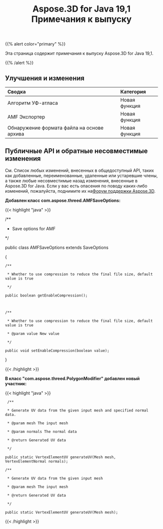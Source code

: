 ﻿---
title: Aspose.3D for Java 19,1 Примечания к выпуску
type: docs
weight: 120
url: /ru/java/aspose-3d-for-java-19-1-release-notes/
---
{{% alert color="primary" %}} 

Эта страница содержит примечания к выпуску Aspose.3D for Java 19,1.

{{% /alert %}} 
## **Улучшения и изменения**

|**Сводка**|**Категория**|
|:- |:- |
|Алгоритм УФ-атласа|Новая функция|
|AMF Экспортер|Новая функция|
|Обнаружение формата файла на основе архива|Новая функция|

## **Публичные API и обратные несовместимые изменения**
См. Список любых изменений, внесенных в общедоступный API, таких как добавленные, переименованные, удаленные или устаревшие члены, а также любые несовместимые назад изменения, внесенные в Aspose.3D for Java. Если у вас есть опасения по поводу каких-либо изменений, пожалуйста, поднимите их на[Форум поддержки Aspose.3D](https://forum.aspose.com/c/3d).

**Добавлен класс com.aspose.threed.AMFSaveOptions:**

{{< highlight "java" >}}

 /**

 * Save options for AMF

 */

public class AMFSaveOptions extends SaveOptions

{ 



    /**

     * Whether to use compression to reduce the final file size, default value is true

     */

    public boolean getEnableCompression();



    /**

     * Whether to use compression to reduce the final file size, default value is true

     * @param value New value

     */

    public void setEnableCompression(boolean value);

}

{{< /highlight >}}

**В класс "com.aspose.threed.PolygonModifier" добавлен новый участник:**

{{< highlight "java" >}}

     /**

     * Generate UV data from the given input mesh and specified normal data.

     * @param mesh The input mesh

     * @param normals The normal data

     * @return Generated UV data

     */

    public static VertexElementUV generateUV(Mesh mesh, VertexElementNormal normals);

    /**

     * Generate UV data from the given input mesh

     * @param mesh The input mesh

     * @return Generated UV data

     */

    public static VertexElementUV generateUV(Mesh mesh);

{{< /highlight >}}




